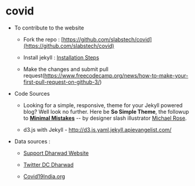 # covid

* To contribute to the website

  * Fork the repo : [https://github.com/slabstech/covid](https://github.com/slabstech/covid)

  * Install jekyll : [Installation Steps](https://jekyllrb.com/docs/installation/)

  * Make the changes and submit pull request(https://www.freecodecamp.org/news/how-to-make-your-first-pull-request-on-github-3/)


* Code Sources

  * Looking for a simple, responsive, theme for your Jekyll powered blog? Well look no further. Here be **So Simple Theme**, the followup to [**Minimal Mistakes**](http://mmistakes.github.io/minimal-mistakes/) -- by designer slash illustrator [Michael Rose](http://mademistakes.com).

  * d3.js with Jekyll - http://d3.js.yaml.jekyll.apievangelist.com/

* Data sources :

  * [Support Dharwad Website](https://www.supportdharwad.in/notification)

  * [Twitter DC Dharwad](https://twitter.com/dc_dharwad)

  * [Covid19India.org](Covid19India.org)
